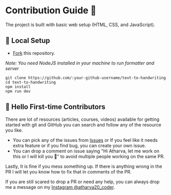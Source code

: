 # Contribution Guide 🌻

The project is built with basic web setup (HTML, CSS, and JavaScript).

## 🐨 Local Setup

- [Fork](https://github.com/atharva20_coder/text-to-handwriting/fork) this repository.

*Note: You need NodeJS installed in your machine to run formatter and server*

```
git clone https://github.com/:your-github-username/text-to-handwriting
cd text-to-handwriting
npm install
npm run dev
```

## 🤗 Hello First-time Contributors

There are lot of resources (articles, courses, videos) available for getting started with git and GitHub you can search and follow any of the resource you like.

- You can pick any of the issues from [Issues](https://github.com/atharva20_coder/text-to-handwriting/issues) or If you feel like it needs extra feature or if you find bug, you can create your own issue.
- You can drop a comment on issue saying "Hi Atharva, let me work on this or I will kill you 🔪" to avoid multiple people working on the same PR.

Lastly, It is fine if you mess something up. If there is anything wrong in the PR I will let you know how to fix that in comments of the PR.

If you are still scared to drop a PR or need any help, you can always drop me a message on my [Instagram @atharva20_coder](https://instagram.com/atharva20_coder).
